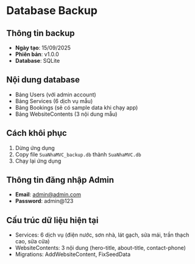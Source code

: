 # Database Backup

## Thông tin backup
- **Ngày tạo**: 15/09/2025
- **Phiên bản**: v1.0.0
- **Database**: SQLite

## Nội dung database
- Bảng Users (với admin account)
- Bảng Services (6 dịch vụ mẫu)
- Bảng Bookings (sẽ có sample data khi chạy app)
- Bảng WebsiteContents (3 nội dung mẫu)

## Cách khôi phục
1. Dừng ứng dụng
2. Copy file `SuaNhaMVC_backup.db` thành `SuaNhaMVC.db`
3. Chạy lại ứng dụng

## Thông tin đăng nhập Admin
- **Email**: admin@admin.com
- **Password**: admin@123

## Cấu trúc dữ liệu hiện tại
- Services: 6 dịch vụ (điện nước, sơn nhà, lát gạch, sửa mái, trần thạch cao, sửa cửa)
- WebsiteContents: 3 nội dung (hero-title, about-title, contact-phone)
- Migrations: AddWebsiteContent, FixSeedData